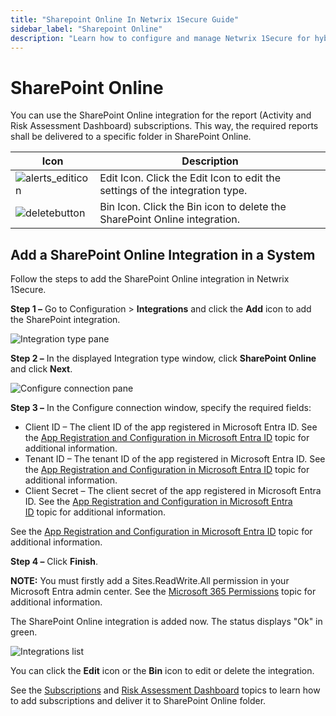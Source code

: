 ```yaml
---
title: "Sharepoint Online In Netwrix 1Secure Guide"
sidebar_label: "Sharepoint Online"
description: "Learn how to configure and manage Netwrix 1Secure for hybrid security. This guide covers setup, monitoring, and analytics to help secure cloud and on prem data"
---
```


# SharePoint Online

You can use the SharePoint Online integration for the report (Activity and Risk Assessment
Dashboard) subscriptions. This way, the required reports shall be delivered to a specific folder in
SharePoint Online.

| Icon                                                                           | Description                                                                  |
| ------------------------------------------------------------------------------ | ---------------------------------------------------------------------------- |
| ![alerts_editicon](/img/product_docs/1secure/integration/alerts_editicon.webp) | Edit Icon. Click the Edit Icon to edit the settings of the integration type. |
| ![deletebutton](/img/product_docs/1secure/integration/deletebutton.webp)       | Bin Icon. Click the Bin icon to delete the SharePoint Online integration.    |

## Add a SharePoint Online Integration in a System

Follow the steps to add the SharePoint Online integration in Netwrix 1Secure.

**Step 1 –** Go to Configuration > **Integrations** and click the **Add** icon to add the SharePoint
integration.

![Integration type pane](/img/product_docs/1secure/integration/integrationtypewindow.webp)

**Step 2 –** In the displayed Integration type window, click **SharePoint Online** and click
**Next**.

![Configure connection pane](/img/product_docs/1secure/integration/integrationconfigureconnectionsharepoint.webp)

**Step 3 –** In the Configure connection window, specify the required fields:

- Client ID – The client ID of the app registered in Microsoft Entra ID. See the
  [App Registration and Configuration in Microsoft Entra ID](/docs/1secure/setup-and-configuration/azure-entra-id/registration.md) topic
  for additional information.
- Tenant ID – The tenant ID of the app registered in Microsoft Entra ID. See the
  [App Registration and Configuration in Microsoft Entra ID](/docs/1secure/setup-and-configuration/azure-entra-id/registration.md) topic
  for additional information.
- Client Secret – The client secret of the app registered in Microsoft Entra ID. See the
  [App Registration and Configuration in Microsoft Entra ID](/docs/1secure/setup-and-configuration/azure-entra-id/registration.md) topic
  for additional information.

See the
[App Registration and Configuration in Microsoft Entra ID](/docs/1secure/setup-and-configuration/azure-entra-id/registration.md)
topic for additional information.

**Step 4 –** Click **Finish**.

**NOTE:** You must firstly add a Sites.ReadWrite.All permission in your Microsoft Entra admin
center. See the [ Microsoft 365 Permissions](/docs/1secure/setup-and-configuration/azure-entra-id/permissions.md) topic for
additional information.

The SharePoint Online integration is added now. The status displays "Ok" in green.

![Integrations list](/img/product_docs/1secure/integration/integrationssharepointonline.webp)

You can click the **Edit** icon or the **Bin** icon to edit or delete the integration.

See the [Subscriptions](/docs/1secure/reporting/report-subscriptions.md) and
[Risk Assessment Dashboard](/docs/1secure/monitoring-and-analytics/risk-assessment/risk-profiles.md) topics to learn how to
add subscriptions and deliver it to SharePoint Online folder.

